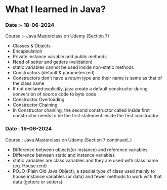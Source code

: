 # **What I learned in Java?**

### **Date :- 18-06-2024**
Course :- Java Masterclass on Udemy (Section 7)

- Classes & Objects
- Encapsulation
- Private instance variable and public methods
- Need of setter and getters (validation)
- static variables cannot be used inside non-static methods
- Constructors (default & parameterized)
- Constructors don't have a return type and their name is same as that of the class name
- If not declared explicitly, java create a default constructor during conversion of source code to byte code
- Constructor Overloading
- Constructor Chaining
- In Constructor chaining, the second constructor called inside first constructor needs to be the first statement inside the first  constructor.

### **Date : 19-06-2024**
Course : Java Masterclass on Udemy (Section 7 continued..)

- Difference between objects(or instance) and reference variables
- Difference between static and instance variables
- static variables are class variables and they are used with class name (eg. House.rent)
- POJO (Plain Old Java Object), a special type of class used mainly to house instance variables (or data) and fewer methods to work with that data (getters or setters)
